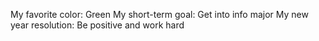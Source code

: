 My favorite color: Green
My short-term goal: Get into info major
My new year resolution: Be positive and work hard
